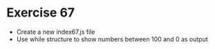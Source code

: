 # Exercise 67

- Create a new index67.js file
- Use while structure to show numbers between 100 and 0 as output
